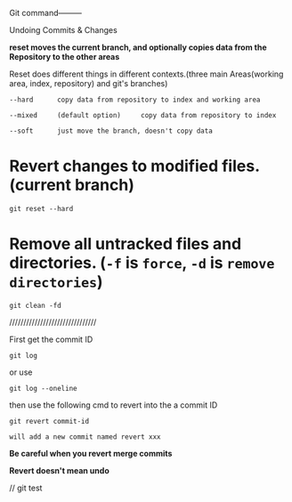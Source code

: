 
Git command———


Undoing Commits & Changes

**reset moves the current branch, and optionally copies data from the Repository to the other areas**

Reset does different things in different contexts.(three main Areas(working area, index, repository) and git's branches)

```
--hard      copy data from repository to index and working area

--mixed     (default option)     copy data from repository to index 

--soft      just move the branch, doesn't copy data
```


# Revert changes to modified files.(current branch)   
```
git reset --hard
```

# Remove all untracked files and directories. (`-f` is `force`, `-d` is `remove directories`)
```
git clean -fd
```
///////////////////////////////

First get the commit ID
```
git log
```
or use
```
git log --oneline
```


then use the following cmd to revert into the a commit ID
```
git revert commit-id

will add a new commit named revert xxx
```


**Be careful when you revert merge commits**

**Revert doesn't mean undo**


// git test
